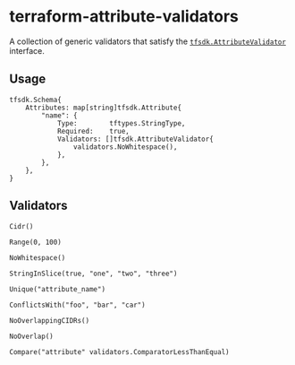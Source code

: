 # terraform-attribute-validators

A collection of generic validators that satisfy the [`tfsdk.AttributeValidator`](https://pkg.go.dev/github.com/hashicorp/terraform-plugin-framework/tfsdk#AttributeValidator) interface.

## Usage
```
tfsdk.Schema{
    Attributes: map[string]tfsdk.Attribute{
        "name": {
            Type:        tftypes.StringType,
            Required:    true,
            Validators: []tfsdk.AttributeValidator{
                validators.NoWhitespace(),
            },
        },
    },
}
```

## Validators

```
Cidr()
```
```
Range(0, 100)
```
```
NoWhitespace()
```
```
StringInSlice(true, "one", "two", "three")
```
```
Unique("attribute_name")
```
```
ConflictsWith("foo", "bar", "car")
```
```
NoOverlappingCIDRs()
```
```
NoOverlap()
```
```
Compare("attribute" validators.ComparatorLessThanEqual)
```
